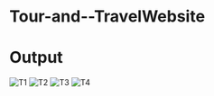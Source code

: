 # Tour-and--TravelWebsite
# Output
![T1](https://github.com/user-attachments/assets/fa9d0cbd-6865-4eff-8084-f27242f61aba)
![T2](https://github.com/user-attachments/assets/b9b62459-eed2-4ab6-8c76-6c1b56a85e37)
![T3](https://github.com/user-attachments/assets/f956f4d6-bacb-45f1-b132-b81536a89d0a)
![T4](https://github.com/user-attachments/assets/7ec535b8-6050-4ea9-9d37-0cff773baff0)
